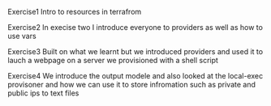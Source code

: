 Exercise1
Intro to resources in terrafrom

Exercise2
In execise two I introduce everyone to providers as well as how to use vars

Exercise3
Built on what we learnt but we introduced providers and used it to lauch a webpage on a server we provisioned with a shell script

Exercise4
We introduce the output modele and also looked at the local-exec provisoner and how we can use it to store infromation such as private and public ips to text files